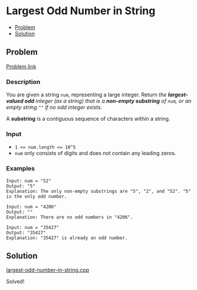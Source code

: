 # Largest Odd Number in String
- [Problem](#problem)
- [Solution](#solution)

## Problem
[Problem link](https://leetcode.com/problems/largest-odd-number-in-string)

### Description
You are given a string `num`, representing a large integer. Return *the **largest-valued odd** integer (as a string) that is a **non-empty substring** of *`num`*, or an empty string *`""`* if no odd integer exists*.

A **substring** is a contiguous sequence of characters within a string.

### Input


- `1 <= num.length <= 10^5`
- `num` only consists of digits and does not contain any leading zeros.




### Examples
```
Input: num = "52"
Output: "5"
Explanation: The only non-empty substrings are "5", "2", and "52". "5" is the only odd number.
```

```
Input: num = "4206"
Output: ""
Explanation: There are no odd numbers in "4206".
```

```
Input: num = "35427"
Output: "35427"
Explanation: "35427" is already an odd number.
```


## Solution

[largest-odd-number-in-string.cpp](./largest-odd-number-in-string.cpp)

Solved!
